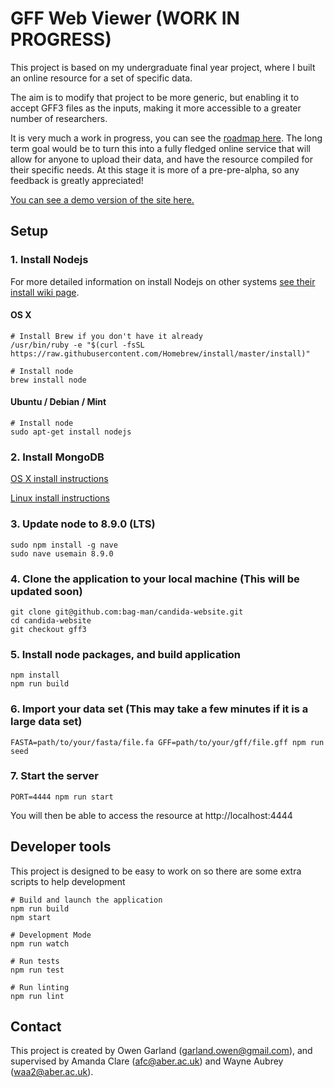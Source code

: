# GFF Web Viewer (WORK IN PROGRESS)
This project is based on my undergraduate final year project, where I built an online resource for a set of specific data.

The aim is to modify that project to be more generic, but enabling it to accept GFF3 files as the inputs, making it more accessible to a greater number of researchers. 

It is very much a work in progress, you can see the [roadmap here](https://trello.com/b/79lpU9wh/gff3web). The long term goal would be to turn this into a fully fledged online service that will allow for anyone to upload their data, and have the resource compiled for their specific needs. At this stage it is more of a pre-pre-alpha, so any feedback is greatly appreciated!

[You can see a demo version of the site here.](http://praxis.owen.cymru)

## Setup
### 1. Install Nodejs

For more detailed information on install Nodejs on other systems [see their install wiki page](https://nodejs.org/en/download/package-manager/).

#### OS X
    # Install Brew if you don't have it already
    /usr/bin/ruby -e "$(curl -fsSL https://raw.githubusercontent.com/Homebrew/install/master/install)"

    # Install node
    brew install node

#### Ubuntu / Debian / Mint
    # Install node
    sudo apt-get install nodejs

### 2. Install MongoDB
[OS X install instructions](https://docs.mongodb.com/manual/tutorial/install-mongodb-on-os-x/#install-mongodb-community-edition-with-homebrew)

[Linux install instructions](https://docs.mongodb.com/manual/administration/install-on-linux/#recommended)

### 3. Update node to 8.9.0 (LTS)
    sudo npm install -g nave 
    sudo nave usemain 8.9.0

### 4. Clone the application to your local machine (This will be updated soon)
    git clone git@github.com:bag-man/candida-website.git
    cd candida-website
    git checkout gff3

### 5. Install node packages, and build application
    npm install
    npm run build

### 6. Import your data set (This may take a few minutes if it is a large data set)
    FASTA=path/to/your/fasta/file.fa GFF=path/to/your/gff/file.gff npm run seed  

### 7. Start the server
    PORT=4444 npm run start

You will then be able to access the resource at http://localhost:4444

## Developer tools
This project is designed to be easy to work on so there are some extra scripts to help development

    # Build and launch the application
    npm run build
    npm start

    # Development Mode
    npm run watch

    # Run tests
    npm run test

    # Run linting
    npm run lint

## Contact
This project is created by Owen Garland (garland.owen@gmail.com), and supervised by Amanda Clare (afc@aber.ac.uk) and Wayne Aubrey (waa2@aber.ac.uk). 
